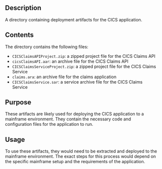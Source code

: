 ## Description

A directory containing deployment artifacts for the CICS application.


## Contents

The directory contains the following files:
* `CICSClaimsAPIProject.zip`: a zipped project file for the CICS Claims API
* `cicsClaimsAPI.aar`: an archive file for the CICS Claims API
* `CICSClaimsServiceProject.zip`: a zipped project file for the CICS Claims Service
* `claims.ara`: an archive file for the claims application
* `CICSClaimsService.sar`: a service archive file for the CICS Claims Service


## Purpose

These artifacts are likely used for deploying the CICS application to a mainframe environment. They contain the necessary code and configuration files for the application to run.


## Usage

To use these artifacts, they would need to be extracted and deployed to the mainframe environment. The exact steps for this process would depend on the specific mainframe setup and the requirements of the application.



